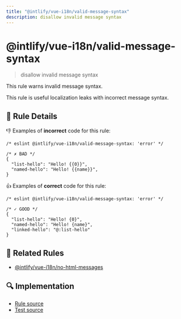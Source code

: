 ```yaml
---
title: "@intlify/vue-i18n/valid-message-syntax"
description: disallow invalid message syntax
---
```

# @intlify/vue-i18n/valid-message-syntax

> disallow invalid message syntax

This rule warns invalid message syntax.

This rule is useful localization leaks with incorrect message syntax.

## :book: Rule Details

:-1: Examples of **incorrect** code for this rule:

<eslint-code-block language="json">

```json5
/* eslint @intlify/vue-i18n/valid-message-syntax: 'error' */

/* ✗ BAD */
{
  "list-hello": "Hello! {{0}}",
  "named-hello": "Hello! {{name}}",
}
```

</eslint-code-block>

:+1: Examples of **correct** code for this rule:

<eslint-code-block language="json">

```json5
/* eslint @intlify/vue-i18n/valid-message-syntax: 'error' */

/* ✓ GOOD */
{
  "list-hello": "Hello! {0}",
  "named-hello": "Hello! {name}",
  "linked-hello": "@:list-hello"
}
```

</eslint-code-block>

## :couple: Related Rules

- [@intlify/vue-i18n/no-html-messages](./no-html-messages.md)

## :mag: Implementation

- [Rule source](https://github.com/intlify/eslint-plugin-vue-i18n/blob/master/lib/rules/valid-message-syntax.ts)
- [Test source](https://github.com/intlify/eslint-plugin-vue-i18n/tree/master/tests/lib/rules/valid-message-syntax.ts)
